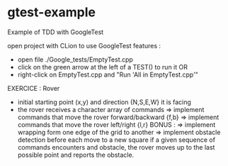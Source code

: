 # gtest-example
Example of TDD with GoogleTest

open project with CLion to use GoogleTest features :
  - open file ./Google_tests/EmptyTest.cpp
  - click on the green arrow at the left of a TEST() to run it
OR
  - right-click on EmptyTest.cpp and "Run 'All in EmptyTest.cpp'"

EXERCICE : Rover
  - initial starting point (x,y) and direction {N,S,E,W} it is facing
  - the rover receives a character array of commands
  => implement commands that move the rover forward/backward {f,b}
  => implement commands that move the rover left/right {l,r}
BONUS :
  => implement wrapping form one edge of the grid to another
  => implement obstacle detection before each move to a new square
     if a given sequence of commands encounters and obstacle, the rover
     moves up to the last possible point and reports the obstacle.